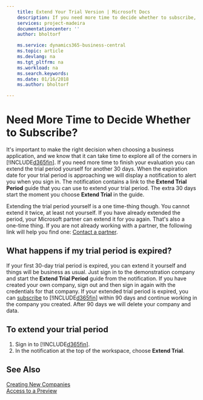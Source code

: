 ```yaml
---
    title: Extend Your Trial Version | Microsoft Docs
    description: If you need more time to decide whether to subscribe, you can extend your trial version.
    services: project-madeira
    documentationcenter: ''
    author: bholtorf

    ms.service: dynamics365-business-central
    ms.topic: article
    ms.devlang: na
    ms.tgt_pltfrm: na
    ms.workload: na
    ms.search.keywords:
    ms.date: 01/16/2018
    ms.author: bholtorf

---
```


# Need More Time to Decide Whether to Subscribe?
It's important to make the right decision when choosing a business application, and we know that it can take time to explore all of the corners in [!INCLUDE[d365fin](includes/d365fin_md.md)]. If you need more time to finish your evaluation you can extend the trial period yourself for another 30 days. When the expiration date for your trial period is approaching we will display a notification to alert you when you sign in. The notification contains a link to the **Extend Trial Period** guide that you can use to extend your trial period. The extra 30 days start the moment you choose **Extend Trial** in the guide.

Extending the trial period yourself is a one time-thing though. You cannot extend it twice, at least not yourself. If you have already extended the period, your Microsoft partner can extend it for you again. That's also a one-time thing. If you are not already working with a partner, the following link will help you find one: [Contact a partner](https://go.microsoft.com/fwlink/?linkid=2038439).

## What happens if my trial period is expired?
If your first 30-day trial period is expired, you can extend it yourself and things will be business as usual. Just sign in to the demonstration company and start the **Extend Trial Period** guide from the notification. If you have created your own company, sign out and then sign in again with the credentials for that company. If your extended trial period is expired, you can [subscribe](https://go.microsoft.com/fwlink/?linkid=828659) to [!INCLUDE[d365fin](includes/d365fin_md.md)] within 90 days and continue working in the company you created. After 90 days we will delete your company and data. 

## To extend your trial period
1. Sign in to [!INCLUDE[d365fin](includes/d365fin_md.md)].
2. In the notification at the top of the workspace, choose **Extend Trial**.

## See Also
[Creating New Companies](about-new-company.md)  
[Access to a Preview](accross-preview.md)  